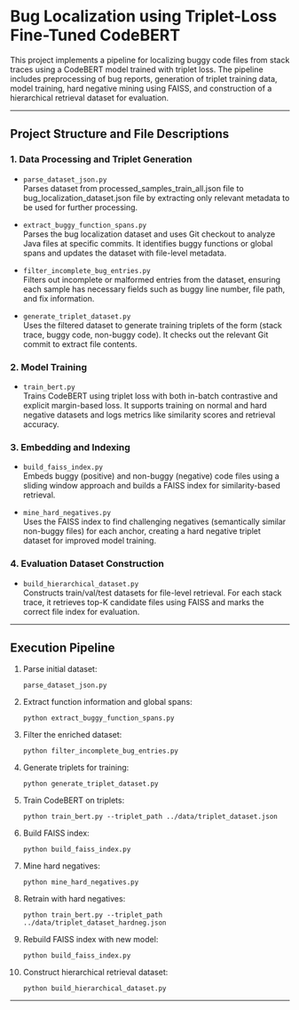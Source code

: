 # Bug Localization using Triplet-Loss Fine-Tuned CodeBERT

This project implements a pipeline for localizing buggy code files from stack traces using a CodeBERT model trained with triplet loss. The pipeline includes preprocessing of bug reports, generation of triplet training data, model training, hard negative mining using FAISS, and construction of a hierarchical retrieval dataset for evaluation.

---

## Project Structure and File Descriptions

### 1. Data Processing and Triplet Generation

- `parse_dataset_json.py`  
    Parses dataset from processed_samples_train_all.json file to bug_localization_dataset.json file by extracting only relevant metadata to be used for further processing.

- `extract_buggy_function_spans.py`  
  Parses the bug localization dataset and uses Git checkout to analyze Java files at specific commits. It identifies buggy functions or global spans and updates the dataset with file-level metadata.

- `filter_incomplete_bug_entries.py`  
  Filters out incomplete or malformed entries from the dataset, ensuring each sample has necessary fields such as buggy line number, file path, and fix information.

- `generate_triplet_dataset.py`  
  Uses the filtered dataset to generate training triplets of the form (stack trace, buggy code, non-buggy code). It checks out the relevant Git commit to extract file contents.

### 2. Model Training

- `train_bert.py`  
  Trains CodeBERT using triplet loss with both in-batch contrastive and explicit margin-based loss. It supports training on normal and hard negative datasets and logs metrics like similarity scores and retrieval accuracy.

### 3. Embedding and Indexing

- `build_faiss_index.py`  
  Embeds buggy (positive) and non-buggy (negative) code files using a sliding window approach and builds a FAISS index for similarity-based retrieval.

- `mine_hard_negatives.py`  
  Uses the FAISS index to find challenging negatives (semantically similar non-buggy files) for each anchor, creating a hard negative triplet dataset for improved model training.

### 4. Evaluation Dataset Construction

- `build_hierarchical_dataset.py`  
  Constructs train/val/test datasets for file-level retrieval. For each stack trace, it retrieves top-K candidate files using FAISS and marks the correct file index for evaluation.

---

## Execution Pipeline

1. Parse initial dataset:
    ```
    parse_dataset_json.py
    ```

2. Extract function information and global spans:
    ```
    python extract_buggy_function_spans.py
    ```

3. Filter the enriched dataset:
    ```
    python filter_incomplete_bug_entries.py
    ```

4. Generate triplets for training:
    ```
    python generate_triplet_dataset.py
    ```

5. Train CodeBERT on triplets:
    ```
    python train_bert.py --triplet_path ../data/triplet_dataset.json
    ```

6. Build FAISS index:
    ```
    python build_faiss_index.py
    ```

7. Mine hard negatives:
    ```
    python mine_hard_negatives.py
    ```

8. Retrain with hard negatives:
    ```
    python train_bert.py --triplet_path ../data/triplet_dataset_hardneg.json
    ```

9. Rebuild FAISS index with new model:
    ```
    python build_faiss_index.py
    ```
10. Construct hierarchical retrieval dataset:
    ```
    python build_hierarchical_dataset.py
    ```

---
